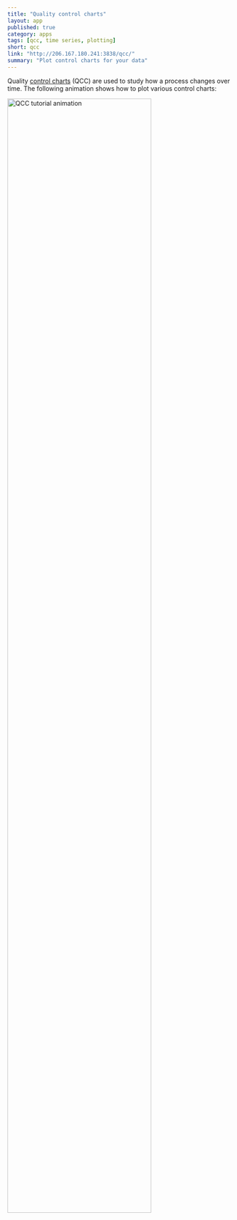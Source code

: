 ```yaml
---
title: "Quality control charts"
layout: app
published: true
category: apps
tags: [qcc, time series, plotting]
short: qcc
link: "http://206.167.180.241:3838/qcc/"
summary: "Plot control charts for your data"
---
```


Quality [control charts](https://en.wikipedia.org/wiki/Control_chart) (QCC) are used to study how
a process changes over time.
The following animation shows how to plot various
control charts:

<img src="{{ site.baseurl}}/images/apps/qcc/qcc.gif" class="img-responsive" alt="QCC tutorial animation" width="80%">
